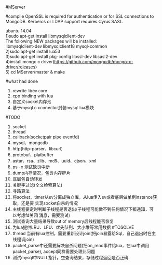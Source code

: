 #MServer

#compile
OpenSSL is required for authentication or for SSL connections to MongoDB. Kerberos or LDAP support requires Cyrus SASL.  

ubuntu 14.04  
    1)sudo apt-get install libmysqlclient-dev  
      The following NEW packages will be installed:  
        libmysqlclient-dev libmysqlclient18 mysql-common  
    2)sudo apt-get install lua53  
    3)sudo apt-get install pkg-config libssl-dev libsasl2-dev  
    4)install mongo c driver(https://github.com/mongodb/mongo-c-driver/releases)  
    5) cd MServer/master & make  


#what had done
1. rewrite libev core
2. cpp binding with lua
3. 自定义socket内存池
4. 基于mysql c connector封装mysql lua模块

#TODO
1. socket
2. thread
3. callback(socketpair pipe eventfd)
4. mysql、mongodb
5. http(http-parser、libcurl)
6. protobuf、platbuffer
7. astar、rsa、zlib、md5、uuid、cjson、xml
8. ps -o 测试缺页中断
9. dump内存情况，包含内存碎片
10. 底层包自动转发
11. 关键字过滤(全文检索算法)
12. 寻路算法
13. 将socket、timer从ev分离成独立库，从lua传入ev或者底层做单例instance获取，还是要
    实现socket自杀的情况
14. 主线程要定时判断子线程是否退出(子线程可能做不到任何情况下都通知，可以考虑fd关闭
    消息，需要测试)
15. 测试查询大量结果导致out of memory后线程能否恢复
16. 为lua提供LRU、LFU、优先队列、大小堆等常用数据
#TOSOLVE
1. thread 当前有lua控制，需要重新设计join(把join暴露给Sql，自己退出时在主线程调join)
2. packet_parse中还需要解决自杀问题(把on_read事件给lua，在lua中调用packet_parse),
   accept同样需要处理此问题
3. 测试mysql中NULL指针，空查询结果，存储过程返回是否正确
